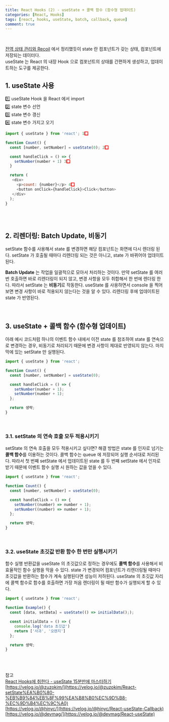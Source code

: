 ```yaml
---
title: React Hooks (2) - useState + 콜백 함수 (함수형 업데이트)
categories: [React, Hooks]
tags: [react, hooks, useState, batch, callback, queue]
comment: true
---
```


<br />

[전역 상태 관리와 Recoil](https://seoyunfleuve.github.io/posts/2/) 에서 정리했듯이 state 란 컴포넌트가 갖는 상태, 컴포넌트에 저장되는 데이터다.
<br />
useState 는 React 의 내장 Hook 으로 컴포넌트의 상태를 간편하게 생성하고, 업데이트하는 도구를 제공한다.

## 1. useState 사용

1️⃣ useState Hook 을 React 에서 import
<br />
2️⃣ state 변수 선언
<br />
3️⃣ state 변수 갱신
<br />
4️⃣ state 변수 가지고 오기

```javascript
import { useState } from 'react'; 1️⃣

function Count() {
  const [number, setNumber] = useState(0); 2️⃣

  const handleClick = () => {
    setNumber(number + 1) 3️⃣
  }

  return (
   <div>
     <p>count: {number}</p> 4️⃣
     <button onClick={handleClick}>Click</button>
   </div>
  );
}
```

<br>
<br>

## 2. 리렌더링: Batch Update, 비동기

setState 함수를 사용해서 state 를 변경하면 해당 컴포넌트는 화면에 다시 렌더링 된다. setState 가 호출될 때마다 리렌더링 되는 것은 아니고, state 가 바뀌어야 업데이트된다.

**Batch Update** 는 작업을 일괄적으로 모아서 처리하는 것이다. 만약 setState 를 여러 번 호출하면 바로 리렌더링이 되지 않고, 변경 사항을 모두 취합해서 한 번에 렌더링 한다. 따라서 setState 는 **비동기**로 작동한다. useState 를 사용하면서 console 을 찍어보면 변경 사항이 바로 적용되지 않는다는 것을 알 수 있다. 리렌더링 후에 업데이트된 state 가 반영된다.
<br>
<br>
<br>

## 3. useState + 콜백 함수 (함수형 업데이트)

아래 예시 코드처럼 하나의 이벤트 함수 내에서 이전 state 를 참조하여 state 를 연속으로 변경하는 경우, 비동기로 처리되기 때문에 변경 사항이 제대로 반영되지 않는다. 마지막에 있는 setState 만 실행된다.

```javascript
import { useState } from 'react';

function Count() {
  const [number, setNumber] = useState(0);

  const handleClick = () => {
    setNumber(number + 1);
    setNumber(number + 1);
  };

  return 생략;
}
```

<br />

### 3.1. setState 의 연속 호출 모두 적용시키기

setState 의 연속 호출을 모두 적용시키고 싶다면? 해결 방법은 state 를 인자로 넘기는 **콜백 함수**를 이용하는 것이다. 콜백 함수는 queue 에 저장되어 실행 순서대로 처리된다. 따라서 첫 번째 setState 에서 업데이트된 state 를 두 번째 setState 에서 인자로 받기 때문에 이벤트 함수 실행 시 원하는 값을 얻을 수 있다.

```javascript
import { useState } from 'react';

function Count() {
  const [number, setNumber] = useState(0);

  const handleClick = () => {
    setNumber((number) => number + 1);
    setNumber((number) => number + 1);
  };

  return 생략;
}
```

<br />

### 3.2. useState 초깃값 반환 함수 한 번만 실행시키기

함수 실행 반환값을 useState 의 초깃값으로 정하는 경우에도 **콜백 함수**를 사용해서 비효율적인 함수 실행을 막을 수 있다. state 가 변경되어 컴포넌트가 리렌더링될 때마다 초깃값을 반환하는 함수가 계속 실행된다면 성능이 저하된다. useState 의 초깃값 자리에 콜백 함수로 함수를 호출하면 가장 처음 렌더링이 될 때만 함수가 실행되게 할 수 있다.

```javascript
import { useState } from 'react';

function Example() {
  const [data, setData] = useState(() => initialData(););

  const initialData = () => {
    console.log('data 초깃값')
    return ['사과', '오렌지']
  };

  return 생략;
}
```

<br />
<br />

참고
<br />
[React Hooks에 취한다 - useState 15분만에 마스터하기](https://www.youtube.com/watch?v=G3qglTF-fFI&list=PLZ5oZ2KmQEYjwhSxjB_74PoU6pmFzgVMO&index=1)
<br />
[https://velog.io/@zuzokim/](https://velog.io/@zuzokim/React-setState%EA%B0%80-%EB%B9%84%EB%8F%99%EA%B8%B0%EC%9D%B8-%EC%9D%B4%EC%9C%A0)
<br />
[https://velog.io/@hinyc/](https://velog.io/@hinyc/React-useState-Callback)
<br />
[https://velog.io/@devmag/](https://velog.io/@devmag/React-useState)
